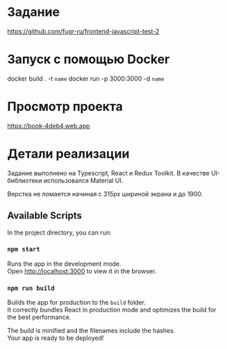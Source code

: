 # Задание
https://github.com/fugr-ru/frontend-javascript-test-2

# Запуск с помощью Docker

docker build . -t `name`
docker run -p 3000:3000 -d `name`

# Просмотр проекта

https://book-4deb4.web.app

# Детали реализации
Задание выполнено на Typescript, React и Redux Toolkit. В качестве UI-библиотеки использовался Material UI.

Верстка не ломается начиная с 315px шириной экрана и до 1900. 


## Available Scripts

In the project directory, you can run:

### `npm start`

Runs the app in the development mode.\
Open [http://localhost:3000](http://localhost:3000) to view it in the browser.



### `npm run build`

Builds the app for production to the `build` folder.\
It correctly bundles React in production mode and optimizes the build for the best performance.

The build is minified and the filenames include the hashes.\
Your app is ready to be deployed!
